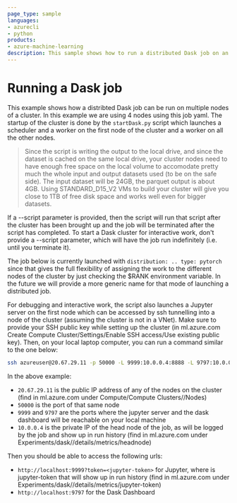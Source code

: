 ```yaml
---
page_type: sample
languages:
- azurecli
- python
products:
- azure-machine-learning
description: This sample shows how to run a distributed Dask job on an Azure ML compute cluster. The 24GB NYC Taxi dataset is read in CSV format by a 4 node Dask cluster, processed and then written to job output in parquet format. 
---
```


# Running a Dask job

This example shows how a distribted Dask job can be run on multiple nodes of a cluster. In this example we are using 4 nodes using this job yaml. The startup of the cluster is done by the `startDask.py` script which launches a scheduler and a worker on the first node of the cluster and a worker on all the other nodes.

> Since the script is writing the output to the local drive, and since the dataset is cached on the same local drive, your cluster nodes need to have enough free space on the local volume to accomodate pretty much the whole input and output datasets used (to be on the safe side). The input dataset will be 24GB, the parquet output is about 4GB. Using STANDARD_D15_V2 VMs to build your cluster will give you close to 1TB of free disk space and works well even for bigger datasets.

If a --script parameter is provided, then the script will run that script after the cluster has been brought up and the job will be terminated after the script has completed. To start a Dask cluster for interactive work, don't provide a --script parameter, which will have the job run indefinitely (i.e. until you terminate it).

The job below is currently launched with `distribution: .. type: pytorch` since that gives the full flexibility of assigning the work to the different nodes of the cluster by just checking the $RANK environment variable. In the future we will provide a more generic name for that mode of launching a distributed job.

For debugging and interactive work, the script also launches a Jupyter server on the first node which can be accessed by ssh tunnelling into a node of the cluster (assuming the cluster is not in a VNet). Make sure to provide your SSH public key while setting up the cluster (in ml.azure.com Create Compute Cluster/Settings/Enable SSH access/Use existing public key). Then, on your local laptop computer, you can run a command similar to the one below:

``` bash
ssh azureuser@20.67.29.11 -p 50000 -L 9999:10.0.0.4:8888 -L 9797:10.0.0.4:8787
```

In the above example:

- `20.67.29.11` is the public IP address of any of the nodes on the cluster (find in ml.azure.com under Compute/Compute Clusters/<cluster name>/Nodes)
- `50000` is the port of that same node
- `9999` and `9797` are the ports where the jupyter server and the dask dashboard will be reachable on your local machine
- `10.0.0.4` is the private IP of the head node of the job, as will be logged by the job and show up in run history (find in ml.azure.com under Experiments/dask/<run id>/details/metrics/headnode) 

Then you should be able to access the following urls:

- `http://localhost:9999?token=<jupyter-token>` for Jupyter, where <jupyter-token> is jupyter-token that will show up in run history (find in ml.azure.com under Experiments/dask/<run id>/details/metrics/jupyter-token) 
- `http://localhost:9797` for the Dask Dashboard
